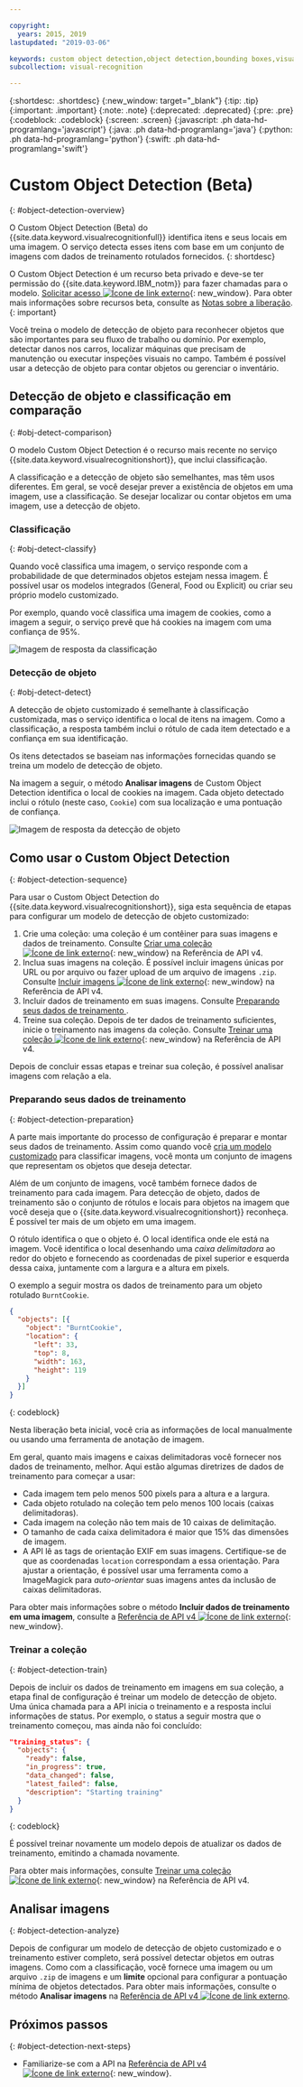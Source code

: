 ```yaml
---

copyright:
  years: 2015, 2019
lastupdated: "2019-03-06"

keywords: custom object detection,object detection,bounding boxes,visual inspection
subcollection: visual-recognition

---
```


{:shortdesc: .shortdesc}
{:new_window: target="_blank"}
{:tip: .tip}
{:important: .important}
{:note: .note}
{:deprecated: .deprecated}
{:pre: .pre}
{:codeblock: .codeblock}
{:screen: .screen}
{:javascript: .ph data-hd-programlang='javascript'}
{:java: .ph data-hd-programlang='java'}
{:python: .ph data-hd-programlang='python'}
{:swift: .ph data-hd-programlang='swift'}

<!-- Link definitions -->

[api-ref-v4]: https://{DomainName}/apidocs/visual-recognition-v4

# Custom Object Detection (Beta)
{: #object-detection-overview}

O Custom Object Detection (Beta) do {{site.data.keyword.visualrecognitionfull}} identifica itens e seus locais em uma imagem. O serviço detecta esses itens com base em um conjunto de imagens com dados de treinamento rotulados fornecidos.
{: shortdesc}

O Custom Object Detection é um recurso beta privado e deve-se ter permissão do {{site.data.keyword.IBM_notm}} para fazer chamadas para o modelo. [Solicitar acesso ![Ícone de link externo](../../icons/launch-glyph.svg "Ícone de link externo")](https://datasciencex.typeform.com/to/c70Ak5){: new_window}. Para obter mais informações sobre recursos beta, consulte as [Notas sobre a liberação](/docs/services/visual-recognition?topic=visual-recognition-release-notes#beta).
{: important}

Você treina o modelo de detecção de objeto para reconhecer objetos que são importantes para seu fluxo de trabalho ou domínio. Por exemplo, detectar danos nos carros, localizar máquinas que precisam de manutenção ou executar inspeções visuais no campo. Também é possível usar a detecção de objeto para contar objetos ou gerenciar o inventário.

## Detecção de objeto e classificação em comparação
{: #obj-detect-comparison}

O modelo Custom Object Detection é o recurso mais recente no serviço {{site.data.keyword.visualrecognitionshort}}, que inclui classificação.

A classificação e a detecção de objeto são semelhantes, mas têm usos diferentes. Em geral, se você desejar prever a existência de objetos em uma imagem, use a classificação. Se desejar localizar ou contar objetos em uma imagem, use a detecção de objeto.

### Classificação
{: #obj-detect-classify}

Quando você classifica uma imagem, o serviço responde com a probabilidade de que determinados objetos estejam nessa imagem. É possível usar os modelos integrados (General, Food ou Explicit) ou criar seu próprio modelo customizado.

Por exemplo, quando você classifica uma imagem de cookies, como a imagem a seguir, o serviço prevê que há cookies na imagem com uma confiança de 95%.

![Imagem de resposta da classificação](images/cookies-tag.png "Uma imagem para mostrar classificação")

### Detecção de objeto
{: #obj-detect-detect}

A detecção de objeto customizado é semelhante à classificação customizada, mas o serviço identifica o local de itens na imagem. Como a classificação, a resposta também inclui o rótulo de cada item detectado e a confiança em sua identificação.

Os itens detectados se baseiam nas informações fornecidas quando se treina um modelo de detecção de objeto.

Na imagem a seguir, o método **Analisar imagens** de Custom Object Detection identifica o local de cookies na imagem. Cada objeto detectado inclui o rótulo (neste caso, `Cookie`) com sua localização e uma pontuação de confiança.

![Imagem de resposta da detecção de objeto](images/cookies-bbox.png "Uma imagem para mostrar a detecção de objeto")

## Como usar o Custom Object Detection
{: #object-detection-sequence}

Para usar o Custom Object Detection do {{site.data.keyword.visualrecognitionshort}}, siga esta sequência de etapas para configurar um modelo de detecção de objeto customizado:

1.  Crie uma coleção: uma coleção é um contêiner para suas imagens e dados de treinamento. Consulte [Criar uma coleção ![Ícone de link externo](../../icons/launch-glyph.svg "Ícone de link externo")](https://{DomainName}/apidocs/visual-recognition-v4#create-a-collection){: new_window} na Referência de API v4.
1.  Inclua suas imagens na coleção. É possível incluir imagens únicas por URL ou por arquivo ou fazer upload de um arquivo de imagens `.zip`. Consulte [Incluir imagens ![Ícone de link externo](../../icons/launch-glyph.svg "Ícone de link externo")](https://{DomainName}/apidocs/visual-recognition-v4#add-images){: new_window} na Referência de API v4.
1.  Incluir dados de treinamento em suas imagens. Consulte  [ Preparando seus dados de treinamento ](#object-detection-preparation).
1.  Treine sua coleção. Depois de ter dados de treinamento suficientes, inicie o treinamento nas imagens da coleção. Consulte [Treinar uma coleção ![Ícone de link externo](../../icons/launch-glyph.svg "Ícone de link externo")](https://{DomainName}/apidocs/visual-recognition-v4#train-a-collection){: new_window} na Referência de API v4.

Depois de concluir essas etapas e treinar sua coleção, é possível analisar imagens com relação a ela.

### Preparando seus dados de treinamento
{: #object-detection-preparation}

A parte mais importante do processo de configuração é preparar e montar seus dados de treinamento. Assim como quando você [cria um modelo customizado](/docs/services/visual-recognition?topic=visual-recognition-tutorial-custom-classifier#tutorial-custom-classifier) para classificar imagens, você monta um conjunto de imagens que representam os objetos que deseja detectar.

Além de um conjunto de imagens, você também fornece dados de treinamento para cada imagem. Para detecção de objeto, dados de treinamento são o conjunto de rótulos e locais para objetos na imagem que você deseja que o {{site.data.keyword.visualrecognitionshort}} reconheça. É possível ter mais de um objeto em uma imagem.

O rótulo identifica o que o objeto é. O local identifica onde ele está na imagem. Você identifica o local desenhando uma _caixa delimitadora_ ao redor do objeto e fornecendo as coordenadas de pixel superior e esquerda dessa caixa, juntamente com a largura e a altura em pixels.

O exemplo a seguir mostra os dados de treinamento para um objeto rotulado `BurntCookie`.

```json
{
  "objects": [{
    "object": "BurntCookie",
    "location": {
      "left": 33,
      "top": 8,
      "width": 163,
      "height": 119
    }
  }]
}
```
{: codeblock}

Nesta liberação beta inicial, você cria as informações de local manualmente ou usando uma ferramenta de anotação de imagem.

Em geral, quanto mais imagens e caixas delimitadoras você fornecer nos dados de treinamento, melhor. Aqui estão algumas diretrizes de dados de treinamento para começar a usar:

- Cada imagem tem pelo menos 500 pixels para a altura e a largura.
- Cada objeto rotulado na coleção tem pelo menos 100 locais (caixas delimitadoras).
- Cada imagem na coleção não tem mais de 10 caixas de delimitação.
- O tamanho de cada caixa delimitadora é maior que 15% das dimensões de imagem.
- A API lê as tags de orientação EXIF em suas imagens. Certifique-se de que as coordenadas `location` correspondam a essa orientação. Para ajustar a orientação, é possível usar uma ferramenta como a ImageMagick para _auto-orientar_ suas imagens antes da inclusão de caixas delimitadoras.

Para obter mais informações sobre o método **Incluir dados de treinamento em uma imagem**, consulte a [Referência de API v4 ![Ícone de link externo](../../icons/launch-glyph.svg "Ícone de link externo")](https://{DomainName}/apidocs/visual-recognition-v4#add-training-data-to-an-image){: new_window}.

### Treinar a coleção
{: #object-detection-train}

Depois de incluir os dados de treinamento em imagens em sua coleção, a etapa final de configuração é treinar um modelo de detecção de objeto. Uma única chamada para a API inicia o treinamento e a resposta inclui informações de status. Por exemplo, o status a seguir mostra que o treinamento começou, mas ainda não foi concluído:

```json
"training_status": {
  "objects": {
    "ready": false,
    "in_progress": true,
    "data_changed": false,
    "latest_failed": false,
    "description": "Starting training"
  }
}
```
{: codeblock}

É possível treinar novamente um modelo depois de atualizar os dados de treinamento, emitindo a chamada novamente.

Para obter mais informações, consulte [Treinar uma coleção ![Ícone de link externo](../../icons/launch-glyph.svg "Ícone de link externo")](https://{DomainName}/apidocs/visual-recognition-v4#train-a-collection){: new_window} na Referência de API v4.

## Analisar imagens
{: #object-detection-analyze}

Depois de configurar um modelo de detecção de objeto customizado e o treinamento estiver completo, será possível detectar objetos em outras imagens. Como com a classificação, você fornece uma imagem ou um arquivo `.zip` de imagens e um **limite** opcional para configurar a pontuação mínima de objetos detectados. Para obter mais informações, consulte o método **Analisar imagens** na [Referência de API v4 ![Ícone de link externo](../../icons/launch-glyph.svg "Ícone de link externo")](https://{DomainName}/apidocs/visual-recognition-v4#analyze-images).

## Próximos passos
{: #object-detection-next-steps}

- Familiarize-se com a API na [Referência de API v4 ![Ícone de link externo](../../icons/launch-glyph.svg "Ícone de link externo")](https://{DomainName}/apidocs/visual-recognition-v4){: new_window}.
